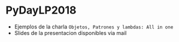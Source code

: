 # PyDayLP2018

* Ejemplos de la charla `Objetos, Patrones y lambdas: All in one` 
* Slides de la presentacion disponibles via mail
